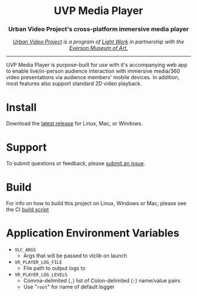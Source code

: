 <div align="center">
<h1>UVP Media Player</h1>
<h3>Urban Video Project's cross-platform immersive media player</h3>
<i><a href="https://www.lightwork.org/uvp">Urban Video Project</a> is a program of <a href="https://www.lightwork.org">Light Work</a> in partnership with the <a href="https://everson.org">Everson Museum of Art.</a></i>
<hr style="height:1px">
</div>

UVP Media Player is purpose-built for use with it's accompanying web app to enable live/in-person audience interaction with immersive media/360 video presentations via audience members' mobile devices. In addition, most features also support standard 2D video playback.

# Install

Download the [latest release](https://github.com/garytyler/uvp-media-player/releases) for Linux, Mac, or Windows.

# Support

To submit questions or feedback, please [submit an issue](https://github.com/garytyler/uvp-media-player/issues).

# Build

For info on how to build this project on Linux, Windows or Mac, please see the CI [build script](https://github.com/garytyler/uvp-media-player-ci/blob/master/.github/workflows/build.yml)

# Application Environment Variables

- `VLC_ARGS`
  - Args that will be passed to vlclib on launch
- `VR_PLAYER_LOG_FILE`
  - File path to output logs to
- `VR_PLAYER_LOG_LEVELS`
  - Comma-delimited (`,`) list of Colon-delimited (`:`) name/value pairs
  - Use "`root`" for name of default logger
